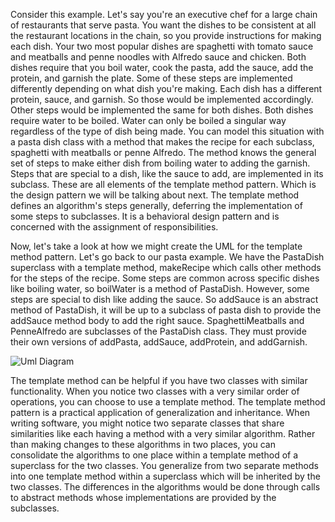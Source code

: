 Consider this example. Let's say you're an executive chef for a large chain of restaurants that serve pasta. You want the dishes to be consistent at all the restaurant locations in the chain, so you provide instructions for making each dish. Your two most popular dishes are spaghetti with tomato sauce and meatballs and penne noodles with Alfredo sauce and chicken. Both dishes require that you boil water, cook the pasta, add the sauce, add the protein, and garnish the plate. Some of these steps are implemented differently depending on what dish you're making. Each dish has a different protein, sauce, and garnish. So those would be implemented accordingly. Other steps would be implemented the same for both dishes. Both dishes require water to be boiled. Water can only be boiled a singular way regardless of the type of dish being made. You can model this situation with a pasta dish class with a method that makes the recipe for each subclass, spaghetti with meatballs or penne Alfredo. The method knows the general set of steps to make either dish from boiling water to adding the garnish. Steps that are special to a dish, like the sauce to add, are implemented in its subclass. These are all elements of the template method pattern. Which is the design pattern we will be talking about next. The template method defines an algorithm's steps generally, deferring the implementation of some steps to subclasses. It is a behavioral design pattern and is concerned with the assignment of responsibilities.

Now, let's take a look at how we might create the UML for the template method pattern. Let's go back to our pasta example. We have the PastaDish superclass with a template method, makeRecipe which calls other methods for the steps of the recipe. Some steps are common across specific dishes like boiling water, so boilWater is a method of PastaDish. However, some steps are special to dish like adding the sauce. So addSauce is an abstract method of PastaDish, it will be up to a subclass of pasta dish to provide the addSauce method body to add the right sauce. SpaghettiMeatballs and PenneAlfredo are subclasses of the PastaDish class. They must provide their own versions of addPasta, addSauce, addProtein, and addGarnish.

![Uml Diagram](https://github.com/shadhin/OOD/blob/master/resource/images/template_method_pattern.png "")

The template method can be helpful if you have two classes with similar functionality. When you notice two classes with a very similar order of operations, you can choose to use a template method. The template method pattern is a practical application of generalization and inheritance. When writing software, you might notice two separate classes that share similarities like each having a method with a very similar algorithm. Rather than making changes to these algorithms in two places, you can consolidate the algorithms to one place within a template method of a superclass for the two classes. You generalize from two separate methods into one template method within a superclass which will be inherited by the two classes. The differences in the algorithms would be done through calls to abstract methods whose implementations are provided by the subclasses.
